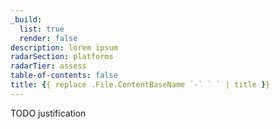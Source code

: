 ```yaml
---
_build:
  list: true
  render: false
description: lorem ipsum
radarSection: platforms
radarTier: assess
table-of-contents: false
title: {{ replace .File.ContentBaseName `-` ` ` | title }}
---
```


TODO justification
